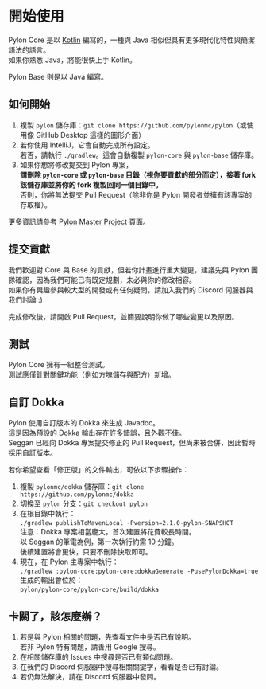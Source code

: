 # 開始使用

Pylon Core 是以 [Kotlin](https://kotlinlang.org/) 編寫的，一種與 Java 相似但具有更多現代化特性與簡潔語法的語言。  
如果你熟悉 Java，將能很快上手 Kotlin。

Pylon Base 則是以 Java 編寫。

## 如何開始

1. 複製 `pylon` 儲存庫：`git clone https://github.com/pylonmc/pylon`（或使用像 GitHub Desktop 這樣的圖形介面）
2. 若你使用 IntelliJ，它會自動完成所有設定。  
   若否，請執行 `./gradlew`。這會自動複製 `pylon-core` 與 `pylon-base` 儲存庫。
3. 如果你想將修改提交到 Pylon 專案，  
   **請刪除 `pylon-core` 或 `pylon-base` 目錄（視你要貢獻的部分而定），接著 fork 該儲存庫並將你的 fork 複製回同一個目錄中。**  
   否則，你將無法提交 Pull Request（除非你是 Pylon 開發者並擁有該專案的存取權）。

更多資訊請參考 [Pylon Master Project](./master-project) 頁面。

## 提交貢獻

我們歡迎對 Core 與 Base 的貢獻，但若你計畫進行重大變更，建議先與 Pylon 團隊確認，因為我們可能已有既定規劃，未必與你的修改相容。  
如果你有興趣參與較大型的開發或有任何疑問，請加入我們的 Discord 伺服器與我們討論 :)

完成修改後，請開啟 Pull Request，並簡要說明你做了哪些變更以及原因。

## 測試

Pylon Core 擁有一組整合測試。  
測試應僅針對關鍵功能（例如方塊儲存與配方）新增。

## 自訂 Dokka

Pylon 使用自訂版本的 Dokka 來生成 Javadoc。  
這是因為預設的 Dokka 輸出存在許多錯誤，且外觀不佳。  
Seggan 已經向 Dokka 專案提交修正的 Pull Request，但尚未被合併，因此暫時採用自訂版本。

若你希望查看「修正版」的文件輸出，可依以下步驟操作：

1. 複製 `pylonmc/dokka` 儲存庫：`git clone https://github.com/pylonmc/dokka`
2. 切換至 `pylon` 分支：`git checkout pylon`
3. 在根目錄中執行：  
   `./gradlew publishToMavenLocal -Pversion=2.1.0-pylon-SNAPSHOT`  
   注意：Dokka 專案相當龐大，首次建置將花費較長時間。  
   以 Seggan 的筆電為例，第一次執行約需 10 分鐘。  
   後續建置將會更快，只要不刪除快取即可。
4. 現在，在 Pylon 主專案中執行：  
   `./gradlew :pylon-core:pylon-core:dokkaGenerate -PusePylonDokka=true`  
   生成的輸出會位於：  
   `pylon/pylon-core/pylon-core/build/dokka`

## 卡關了，該怎麼辦？

1. 若是與 Pylon 相關的問題，先查看文件中是否已有說明。  
   若非 Pylon 特有問題，請善用 Google 搜尋。
2. 在相關儲存庫的 Issues 中搜尋是否已有類似問題。
3. 在我們的 Discord 伺服器中搜尋相關關鍵字，看看是否已有討論。
4. 若仍無法解決，請在 Discord 伺服器中發問。

[comment]: <> (TODO: 讓這份說明更易理解，也許可以加入截圖等輔助內容，因為經驗較少的使用者可能完全看不懂這些指令在做什麼)
